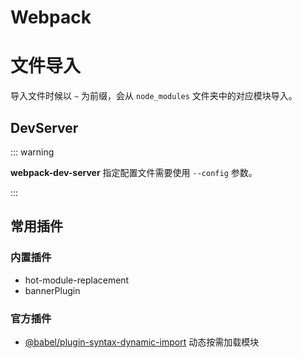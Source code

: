 # Webpack

# 文件导入

导入文件时候以 `~` 为前缀，会从 `node_modules` 文件夹中的对应模块导入。



## DevServer

::: warning

**webpack-dev-server** 指定配置文件需要使用 `--config` 参数。

:::



## 常用插件

### 内置插件

* hot-module-replacement
* bannerPlugin

### 官方插件

* [@babel/plugin-syntax-dynamic-import](https://babeljs.io/docs/en/next/babel-plugin-syntax-dynamic-import.html) 动态按需加载模块